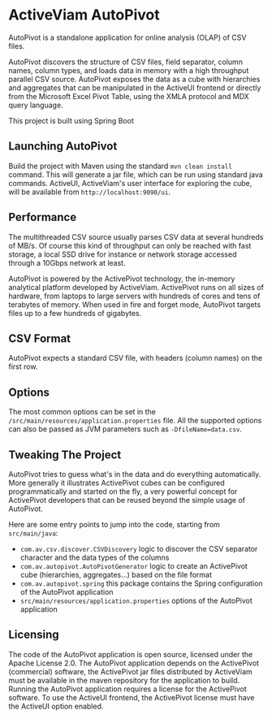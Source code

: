 # ActiveViam AutoPivot
AutoPivot is a standalone application for online analysis (OLAP) of CSV files.

AutoPivot discovers the structure of CSV files, field separator, column names, column types, and loads data in memory with a high throughput parallel CSV source. AutoPivot exposes the data as a cube with hierarchies and aggregates that can be manipulated in the ActiveUI frontend or directly from the Microsoft Excel Pivot Table, using the XMLA protocol and MDX query language.

This project is built using Spring Boot

## Launching AutoPivot
Build the project with Maven using the standard `mvn clean install` command. This will generate a jar file, which can be run using standard java commands. ActiveUI, ActiveViam's user interface for exploring the cube, will be available from `http://localhost:9090/ui`.

## Performance
The multithreaded CSV source usually parses CSV data at several hundreds of MB/s. Of course this kind of throughput can only be reached with fast storage, a local SSD drive for instance or network storage accessed through a 10Gbps network at least.

AutoPivot is powered by the ActivePivot technology, the in-memory analytical platform developed by ActiveViam. ActivePivot runs on all sizes of hardware, from laptops to large servers with hundreds of cores and tens of terabytes of memory. When used in fire and forget mode, AutoPivot targets files up to a few hundreds of gigabytes.

## CSV Format
AutoPivot expects a standard CSV file, with headers (column names) on the first row.

## Options
The most common options can be set in the `/src/main/resources/application.properties` file. All the supported options can also be passed as JVM parameters such as `-DfileName=data.csv`.

## Tweaking The Project
AutoPivot tries to guess what's in the data and do everything automatically. More generally it illustrates ActivePivot cubes can be configured programmatically and started on the fly, a very powerful concept for ActivePivot developers that can be reused beyond the simple usage of AutoPivot.

Here are some entry points to jump into the code, starting from `src/main/java`:
* `com.av.csv.discover.CSVDiscovery` logic to discover the CSV separator character and the data types of the columns
* `com.av.autopivot.AutoPivotGenerator` logic to create an ActivePivot cube (hierarchies, aggregates...) based on the file format
* `com.av.autopivot.spring` this package contains the Spring configuration of the AutoPivot application
* `src/main/resources/application.properties` options of the AutoPivot application

## Licensing
The code of the AutoPivot application is open source, licensed under the Apache License 2.0. The AutoPivot application depends on the ActivePivot (commercial) software, the ActivePivot jar files distributed by ActiveViam must be available in the maven repository for the application to build. Running the AutoPivot application requires a license for the ActivePivot software. To use the ActiveUI frontend, the ActivePivot license must have the ActiveUI option enabled.
